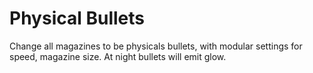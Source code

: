 # Physical Bullets

Change all magazines to be physicals bullets, with modular settings for speed, magazine size. At night bullets will emit glow.
